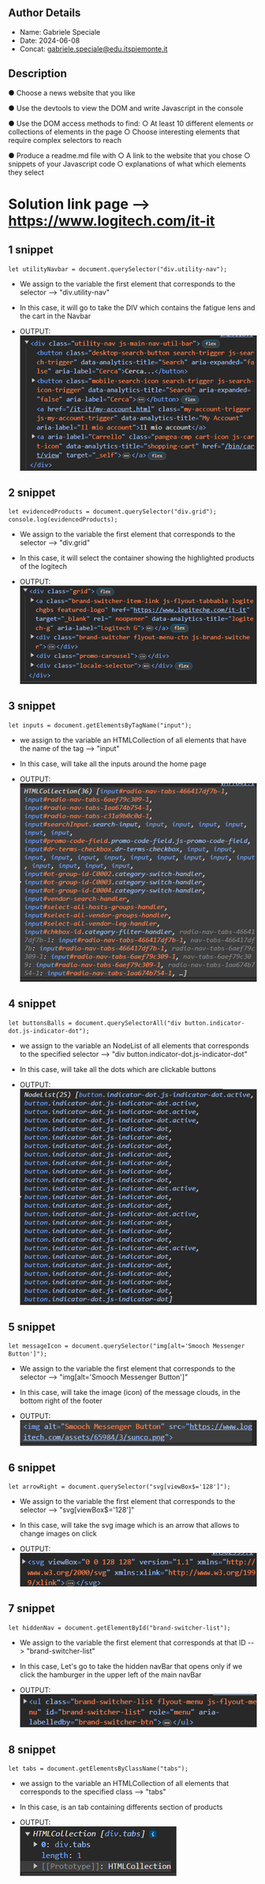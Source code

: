 ## Author Details

* Name: Gabriele Speciale
* Date: 2024-06-08
* Concat: gabriele.speciale@edu.itspiemonte.it



## Description

● Choose a news website that you like

● Use the devtools to view the DOM and write Javascript in the console

● Use the DOM access methods to find:
    ○ At least 10 different elements or collections of elements in the page
    ○ Choose interesting elements that require complex selectors to reach

● Produce a readme.md file with
    ○ A link to the website that you chose
    ○ snippets of your Javascript code 
    ○ explanations of what which elements they select




# Solution link page --> https://www.logitech.com/it-it

## 1 snippet
```
let utilityNavbar = document.querySelector("div.utility-nav");
```

* We assign to the variable the first element that corresponds to the selector --> "div.utility-nav"

* In this case, it will go to take the DIV which contains the fatigue lens and the cart in the Navbar

* OUTPUT:<br> 
![first query](IMG/1-query.png)



## 2 snippet
```
let evidencedProducts = document.querySelector("div.grid"); console.log(evidencedProducts);
```
* We assign to the variable the first element that corresponds to the selector --> "div.grid"

* In this case, it will select the container showing the highlighted products of the logitech

* OUTPUT:<br> 
![second query](IMG/2-query.png)



## 3 snippet
```
let inputs = document.getElementsByTagName("input");
```
* we assign to the variable an HTMLCollection of all elements that have the name of the tag --> "input"

* In this case, will take all the inputs around the home page

* OUTPUT:<br> 
![third query](IMG/3-query.png)



## 4 snippet
```
let buttonsBalls = document.querySelectorAll("div button.indicator-dot.js-indicator-dot");
```
* we assign to the variable an NodeList of all elements that corresponds to the specified selector --> "div button.indicator-dot.js-indicator-dot"

* In this case, will take all the dots which are clickable buttons

* OUTPUT:<br> 
![fourth query](IMG/4-query.png)



## 5 snippet
```
let messageIcon = document.querySelector("img[alt='Smooch Messenger Button']");
```
* We assign to the variable the first element that corresponds to the selector --> "img[alt='Smooch Messenger Button']"

* In this case, will take the image (icon) of the message clouds, in the bottom right of the footer

* OUTPUT:<br> 
![fifth query](IMG/5-query.png)



## 6 snippet
```
let arrowRight = document.querySelector("svg[viewBox$='128']"); 
```
* We assign to the variable the first element that corresponds to the selector --> "svg[viewBox$='128']"

* In this case, will take the svg image which is an arrow that allows to change images on click

* OUTPUT:<br> 
![six query](IMG/6-query.png)



## 7 snippet
```
let hiddenNav = document.getElementById("brand-switcher-list");
```
*  We assign to the variable the first element that corresponds at that ID --> "brand-switcher-list"

* In this case, Let's go to take the hidden navBar that opens only if we click the hamburger in the upper left of the main navBar
* OUTPUT:<br> 
![seven query](IMG/7-query.png)



## 8 snippet
```
let tabs = document.getElementsByClassName("tabs");
```
* we assign to the variable an HTMLCollection of all elements that corresponds to the specified class --> "tabs"

* In this case, is an tab containing differents section of products

* OUTPUT:<br> 
![height query](IMG/8-query.png)